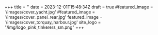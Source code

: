 +++
title = ''
date = 2023-12-01T15:48:34Z
draft = true
#featured_image = '/images/cover_yacht.jpg'
#featured_image = '/images/cover_panel_rear.jpg'
featured_image = '/images/cover_torquay_harbour.jpg'
site_logo = "/img/logo_pink_tinkerers_sm.png"
+++
